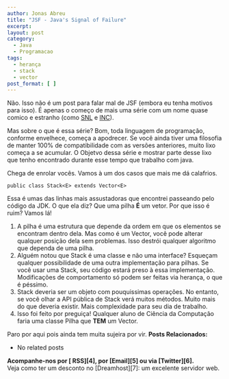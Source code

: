 ```yaml
---
author: Jonas Abreu
title: "JSF - Java's Signal of Failure"
excerpt:
layout: post
category:
  - Java
  - Programacao
tags:
  - herança
  - stack
  - vector
post_format: [ ]
---
```

Não. Isso não é um post para falar mal de JSF (embora eu tenha motivos para isso). É apenas o começo de mais uma série com um nome quase comico e estranho (como [SNL][1] e [INC][2]).

Mas sobre o que é essa série? Bom, toda linguagem de programação, conforme envelhece, começa a apodrecer. Se você ainda tiver uma filosofia de manter 100% de compatibilidade com as versões anteriores, muito lixo começa a se acumular. O Objetvo dessa série e mostrar parte desse lixo que tenho encontrado durante esse tempo que trabalho com java.

Chega de enrolar vocês. Vamos à um dos casos que mais me dá calafrios.

    public class Stack<E> extends Vector<E>

Essa é umas das linhas mais assustadoras que encontrei passeando pelo código da JDK. O que ela diz? Que uma pilha **É** um vetor. Por que isso é ruim? Vamos lá!

1.  A pilha é uma estrutura que depende da ordem em que os elementos se encontram dentro dela. Mas como é um Vector, você pode alterar qualquer posição dela sem problemas. Isso destrói qualquer algoritmo que dependa de uma pilha.
2.  Alguém notou que Stack é uma classe e não uma interface? Esqueçam qualquer possibilidade de uma outra implementação para pilhas. Se você usar uma Stack, seu código estará preso à essa implementação. Modificações de comportamento só podem ser feitas via herança, o que é péssimo.
3.  Stack deveria ser um objeto com pouquissimas operações. No entanto, se você olhar a API pública de Stack verá muitos métodos. Muito mais do que deveria existir. Mais complexidade para seu dia de trabalho.
4.  Isso foi feito por preguiça! Qualquer aluno de Ciência da Computação faria uma classe Pilha que **TEM** um Vector.

Paro por aqui pois ainda tem muita sujeira por vir. 
**Posts Relacionados:** 
*   No related posts









**Acompanhe-nos por [ RSS][4], por [Email][5] ou via [Twitter][6].**  
Veja como ter um desconto no [Dreamhost][7]: um excelente servidor web.

 [1]: http://vidageek.net/2007/08/03/snl-a-arte-da-guerra/
 [2]: http://vidageek.net/2008/02/25/inc-isso-nao-compila/





